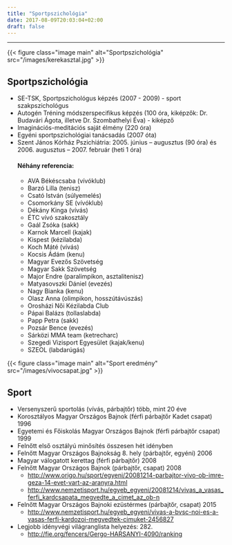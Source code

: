 ```yaml
---
title: "Sportpszichológia"
date: 2017-08-09T20:03:04+02:00
draft: false
---
```

___

{{< figure class="image main" alt="Sportpszichológia" src="/images/kerekasztal.jpg" >}}

## Sportpszichológia

- SE-TSK, Sportpszichológus képzés (2007 - 2009) - sport szakpszichológus
- Autogén Tréning módszerspecifikus képzés (100 óra, kiképzők: Dr. Budavári Ágota, illetve Dr. Szombathelyi Éva) - kiképző
- Imaginációs-meditációs saját élmény (220 óra)
- Egyéni sportpszichológiai tanácsadás (2007 óta)
- Szent János Kórház Pszichiátria: 2005. június – augusztus (90 óra) és 2006. augusztus – 2007. február (heti 1 óra)
  #### Néhány referencia:
  - AVA Békéscsaba (vívóklub)
  - Barzó Lilla (tenisz)
  - Csató István (súlyemelés) 
  - Csomorkány SE (vívóklub)
  - Dékány Kinga (vívás)
  - ÉTC vívó szakosztály
  - Gaál Zsóka (sakk)
  - Karnok Marcell (kajak)
  - Kispest (kézilabda)
  - Koch Máté (vívás)
  - Kocsis Ádám (kenu)
  - Magyar Evezős Szövetség 
  - Magyar Sakk Szövetség
  - Major Endre (paralimpikon, asztalitenisz)
  - Matyasovszki Dániel (evezés)
  - Nagy Bianka (kenu)
  - Olasz Anna (olimpikon, hosszútávúszás)
  - Orosházi Női Kézilabda Club
  - Pápai Balázs (tollaslabda)
  - Papp Petra (sakk)
  - Pozsár Bence (evezés)
  - Sárközi MMA team (ketrecharc)
  - Szegedi Vizisport Egyesület (kajak/kenu)
  - SZEOL (labdarúgás)


{{< figure class="image main" alt="Sport eredmény" src="/images/vivocsapat.jpg" >}} 

## Sport

- Versenyszerű sportolás (vívás, párbajtőr) több, mint 20 éve
- Korosztályos Magyar Országos Bajnok (férfi párbajtőr Kadet csapat) 1996
- Egyetemi és Főiskolás Magyar Országos Bajnok (férfi párbajtőr csapat) 1999
- Felnőtt első osztályú minősítés összesen hét idényben
- Felnőtt Magyar Országos Bajnokság 8. hely (párbajtőr, egyéni) 2006
- Magyar válogatott kerettag (férfi párbajtőr) 2008
- Felnőtt Magyar Országos Bajnok (párbajtőr, csapat) 2008
  - http://www.origo.hu/sport/egyeni/20081214-parbajtor-vivo-ob-imre-geza-14-evet-vart-az-aranyra.html
  - http://www.nemzetisport.hu/egyeb_egyeni/20081214/vivas_a_vasas_ferfi_kardcsapata_megvedte_a_cimet_az_ob-n
- Felnőtt Magyar Országos Bajnoki ezüstérmes (párbajtőr, csapat) 2015
  - http://www.nemzetisport.hu/egyeb_egyeni/vivas-a-bvsc-noi-es-a-vasas-ferfi-kardozoi-megvedtek-cimuket-2456827
- Legjobb idényvégi világranglista helyezés: 282. 
  - http://fie.org/fencers/Gergo-HARSANYI-4090/ranking

